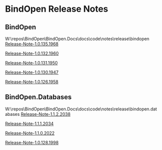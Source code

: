 # BindOpen Release Notes

## BindOpen

W:\repos\BindOpen\BindOpen.Docs\docs\code\notes\release\bindopen
[Release-Note-1.0.135.1968](release/bindopen/Release-Note-1.0.135.1968.html)

[Release-Note-1.0.132.1960](release/bindopen/Release-Note-1.0.132.1960.html)

[Release-Note-1.0.131.1950](release/bindopen/Release-Note-1.0.131.1950.html)

[Release-Note-1.0.130.1947](release/bindopen/Release-Note-1.0.130.1947.html)

[Release-Note-1.0.126.1958](release/bindopen/Release-Note-1.0.126.1958.html)


## BindOpen.Databases

W:\repos\BindOpen\BindOpen.Docs\docs\code\notes\release\bindopen.databases
[Release-Note-1.1.2.2038](release/bindopen.databases/Release-Note-1.1.2.2038.html)

[Release-Note-1.1.1.2034](release/bindopen.databases/Release-Note-1.1.1.2034.html)

[Release-Note-1.1.0.2022](release/bindopen.databases/Release-Note-1.1.0.2022.html)

[Release-Note-1.0.128.1998](release/bindopen.databases/Release-Note-1.0.128.1998.html)



